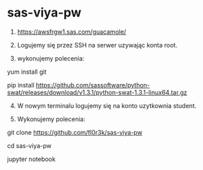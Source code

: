 # sas-viya-pw

1. https://awsfrgw1.sas.com/guacamole/

2. Logujemy się przez SSH na serwer uzywając konta root.

3. wykonujemy polecenia:

yum install git

pip install https://github.com/sassoftware/python-swat/releases/download/v1.3.1/python-swat-1.3.1-linux64.tar.gz


4. W nowym terminalu logujemy się na konto uzytkownia student.

5. Wykonujemy polecenia:

git clone https://github.com/fl0r3k/sas-viya-pw

cd sas-viya-pw

jupyter notebook
